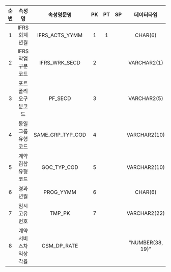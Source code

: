 |순번|속성명|속성영문명|PK|PT|SP|데이터타입|Null여부|Default|설명|
|:-----:|:-----:|:-----:|:-----:|:-----:|:-----:|:-----:|:-----:|:-----:|:-----:|
|1|IFRS회계년월|IFRS_ACTS_YYMM|1|1||CHAR(6)|N||IFRS회계년월|
|2|IFRS작업구분코드|IFRS_WRK_SECD|2|||VARCHAR2(1)|N||IFRS작업구분코드|
|3|포트폴리오구분코드|PF_SECD|3|||VARCHAR2(5)|N||포트폴리오구분코드|
|4|동일그룹유형코드|SAME_GRP_TYP_COD|4|||VARCHAR2(10)|N||동일그룹유형코드|
|5|계약집합유형코드|GOC_TYP_COD|5|||VARCHAR2(10)|N||계약집합유형코드|
|6|경과년월|PROG_YYMM|6|||CHAR(6)|N||경과년월|
|7|임시고유번호|TMP_PK|7|||VARCHAR2(22)|N||임시고유번호|
|8|계약서비스차익상각율|CSM_DP_RATE||||"NUMBER(38, 19)"|Y|0|계약서비스차익상각율|
